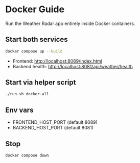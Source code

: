 # Docker Guide

Run the Weather Radar app entirely inside Docker containers.

## Start both services

```bash
docker compose up --build
```

- Frontend: <http://localhost:8089/index.html>
- Backend health: <http://localhost:8081/api/weather/health>

## Start via helper script

```bash
./run.sh docker-all
```

## Env vars

- FRONTEND_HOST_PORT (default 8089)
- BACKEND_HOST_PORT (default 8081)

## Stop

```bash
docker compose down
```
